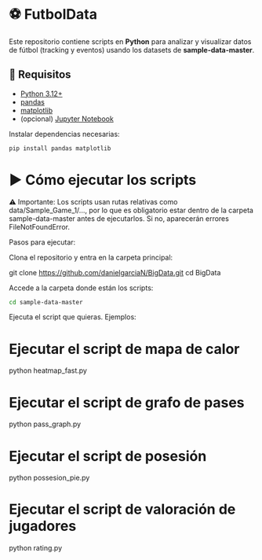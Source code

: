 # ⚽ FutbolData

Este repositorio contiene scripts en **Python** para analizar y visualizar datos de fútbol (tracking y eventos) usando los datasets de **sample-data-master**.

## 🚀 Requisitos

- [Python 3.12+](https://www.python.org/downloads/)
- [pandas](https://pandas.pydata.org/)
- [matplotlib](https://matplotlib.org/)
- (opcional) [Jupyter Notebook](https://jupyter.org/)

Instalar dependencias necesarias:

```bash
pip install pandas matplotlib
```

# ▶️ Cómo ejecutar los scripts

⚠️ Importante: Los scripts usan rutas relativas como data/Sample_Game_1/..., por lo que es obligatorio estar dentro de la carpeta sample-data-master antes de ejecutarlos.
Si no, aparecerán errores FileNotFoundError.

Pasos para ejecutar:

Clona el repositorio y entra en la carpeta principal:

git clone https://github.com/danielgarciaN/BigData.git
cd BigData


Accede a la carpeta donde están los scripts:

```bash
cd sample-data-master
```

Ejecuta el script que quieras. Ejemplos:

# Ejecutar el script de mapa de calor
python heatmap_fast.py

# Ejecutar el script de grafo de pases
python pass_graph.py

# Ejecutar el script de posesión
python possesion_pie.py

# Ejecutar el script de valoración de jugadores
python rating.py
